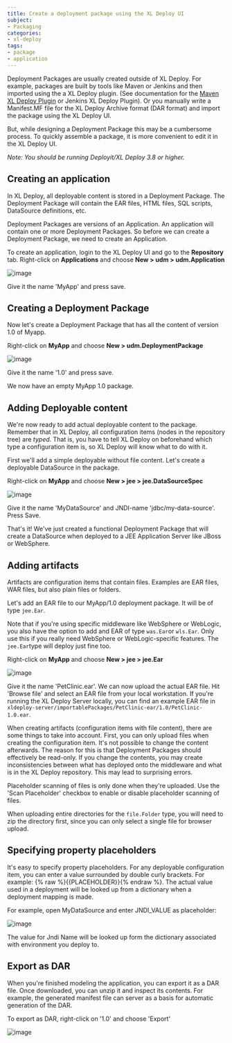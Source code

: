 ```yaml
---
title: Create a deployment package using the XL Deploy UI
subject:
- Packaging
categories:
- xl-deploy
tags:
- package
- application
---
```


Deployment Packages are usually created outside of XL Deploy. For example, packages are built by tools like Maven or Jenkins and then imported using the a XL Deploy plugin. (See documentation for the [Maven XL Deploy Plugin](http://tech.xebialabs.com/deployit-maven-plugin/) or Jenkins XL Deploy Plugin). Or you manually write a Manifest.MF file for the XL Deploy Archive format (DAR format) and import the package using the XL Deploy UI.

But, while designing a Deployment Package this may be a cumbersome process. To quickly assemble a package, it is more convenient to edit it in the XL Deploy UI.

_Note: You should be running Deployit/XL Deploy 3.8 or higher._


## Creating an application

In XL Deploy, all deployable content is stored in a Deployment Package. The Deployment Package will contain the EAR files, HTML files, SQL scripts, DataSource definitions, etc. 

Deployment Packages are versions of an Application. An application will contain one or more Deployment Packages. So before we can create a Deployment Package, we need to create an Application.

To create an application, login to the XL Deploy UI and go to the **Repository** tab.
Right-click on **Applications** and choose **New > udm > udm.Application**

![image](images/package-create-application.png) 

Give it the name 'MyApp' and press save.

## Creating a Deployment Package

Now let's create a Deployment Package that has all the content of version 1.0 of Myapp.

Right-click on **MyApp** and choose  **New > udm.DeploymentPackage**

![image](images/package-create-deployment-package.png) 

Give it the name '1.0' and press save.

We now have an empty MyApp 1.0 package.

## Adding Deployable content

We're now ready to add actual deployable content to the package. Remember that in XL Deploy, all configuration items (nodes in the repository tree) are _typed_. That is, you have to tell XL Deploy on beforehand which type a configuration item is, so XL Deploy will know what to do with it.

First we'll add a simple deployable without file content. Let's create a deployable DataSource in the package. 

Right-click on **MyApp** and choose  **New > jee > jee.DataSourceSpec**

![image](images/package-create-datasource.png) 

Give it the name 'MyDataSource' and JNDI-name 'jdbc/my-data-source'. Press Save. 

That's it! We've just created a functional Deployment Package that will create a DataSource when deployed to a JEE Application Server like JBoss or WebSphere.

## Adding artifacts

Artifacts are configuration items that contain files. Examples are EAR files, WAR files, but also plain files or folders.

Let's add an EAR file to our MyApp/1.0 deployment package. It will be of type `jee.Ear`. 

Note that if you're using specific middleware like WebSphere or WebLogic, you also have the option to add and EAR of type `was.Ear`or `wls.Ear`. Only use this if you really need WebSphere or WebLogic-specific features. The `jee.Ear`type will deploy just fine too.

Right-click on **MyApp** and choose  **New > jee > jee.Ear**

![image](images/package-create-ear.png) 

Give it the name 'PetClinic.ear'. We can now upload the actual EAR file. Hit 'Browse file' and select an EAR file from your local workstation. If you're running the XL Deploy Server locally, you can  find an example EAR file in `xldeploy-server/importablePackages/PetClinic-ear/1.0/PetClinic-1.0.ear`.

When creating artifacts (configuration items with file content), there are some things to take into account. First, you can only upload files when creating the configuration item. It's not possible to change the content afterwards. The reason for this is that Deployment Packages should effectively be read-only. If you change the contents, you may create inconsistencies between what has deployed onto the middleware and what is in the XL Deploy repository. This may lead to surprising errors.

Placeholder scanning of files is only done when they're uploaded. Use the 'Scan Placeholder' checkbox to enable or disable placeholder scanning of files. 

When uploading entire directories for the `file.Folder` type, you will need to zip the directory first, since you can only select a single file for browser upload. 

## Specifying property placeholders

It's easy to specify property placeholders. For any deployable configuration item, you can enter a value surrounded by double curly brackets. For example: {% raw %}{{PLACEHOLDER}}{% endraw %}. The actual value used in a deployment will be looked up from a dictionary when a deployment mapping is made.

For example, open MyDataSource and enter JNDI_VALUE as placeholder:

![image](images/package-placeholder.png) 

The value for Jndi Name will be looked up form the dictionary associated with environment you deploy to.

## Export as DAR

When you're finished modeling the application, you can export it as a DAR file. Once downloaded, you can unzip it and inspect its contents. For example, the generated manifest file can server as a basis for automatic generation of the DAR.

To export as DAR, right-click on '1.0' and choose 'Export'

![image](images/package-export.png) 
